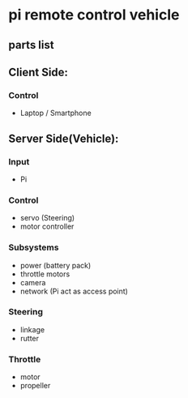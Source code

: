 # pi remote control vehicle

## parts list

## Client Side:
### Control
- Laptop / Smartphone

## Server Side(Vehicle):
### Input
- Pi
### Control
- servo (Steering)
- motor controller

### Subsystems
- power (battery pack)
- throttle motors
- camera
- network (Pi act as access point)

### Steering
- linkage
- rutter

### Throttle
- motor
- propeller 